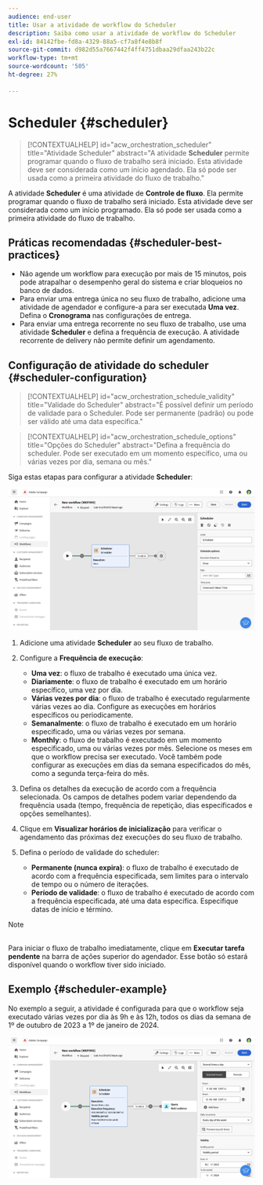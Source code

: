 ```yaml
---
audience: end-user
title: Usar a atividade de workflow do Scheduler
description: Saiba como usar a atividade de workflow do Scheduler
exl-id: 84142fbe-fd8a-4329-88a5-cf7a8f4e8b8f
source-git-commit: d982d55a7667442f4ff4751dbaa29dfaa243b22c
workflow-type: tm+mt
source-wordcount: '505'
ht-degree: 27%

---
```


# Scheduler {#scheduler}

>[!CONTEXTUALHELP]
>id="acw_orchestration_scheduler"
>title="Atividade Scheduler"
>abstract="A atividade **Scheduler** permite programar quando o fluxo de trabalho será iniciado. Esta atividade deve ser considerada como um início agendado. Ela só pode ser usada como a primeira atividade do fluxo de trabalho."

A atividade **Scheduler** é uma atividade de **Controle de fluxo**. Ela permite programar quando o fluxo de trabalho será iniciado. Esta atividade deve ser considerada como um início programado. Ela só pode ser usada como a primeira atividade do fluxo de trabalho.

## Práticas recomendadas {#scheduler-best-practices}

* Não agende um workflow para execução por mais de 15 minutos, pois pode atrapalhar o desempenho geral do sistema e criar bloqueios no banco de dados.
* Para enviar uma entrega única no seu fluxo de trabalho, adicione uma atividade de agendador e configure-a para ser executada **Uma vez**. Defina o **Cronograma** nas configurações de entrega.
* Para enviar uma entrega recorrente no seu fluxo de trabalho, use uma atividade **Scheduler** e defina a frequência de execução. A atividade recorrente de delivery não permite definir um agendamento.

## Configuração de atividade do scheduler {#scheduler-configuration}

>[!CONTEXTUALHELP]
>id="acw_orchestration_schedule_validity"
>title="Validade do Scheduler"
>abstract="É possível definir um período de validade para o Scheduler. Pode ser permanente (padrão) ou pode ser válido até uma data específica."

>[!CONTEXTUALHELP]
>id="acw_orchestration_schedule_options"
>title="Opções do Scheduler"
>abstract="Defina a frequência do scheduler. Pode ser executado em um momento específico, uma ou várias vezes por dia, semana ou mês."

Siga estas etapas para configurar a atividade **Scheduler**:

![Interface de configuração de atividade do agendador](../assets/workflow-scheduler.png)

1. Adicione uma atividade **Scheduler** ao seu fluxo de trabalho.

1. Configure a **Frequência de execução**:

   * **Uma vez**: o fluxo de trabalho é executado uma única vez.
   * **Diariamente**: o fluxo de trabalho é executado em um horário específico, uma vez por dia.
   * **Várias vezes por dia**: o fluxo de trabalho é executado regularmente várias vezes ao dia. Configure as execuções em horários específicos ou periodicamente.
   * **Semanalmente**: o fluxo de trabalho é executado em um horário especificado, uma ou várias vezes por semana.
   * **Monthly**: o fluxo de trabalho é executado em um momento especificado, uma ou várias vezes por mês. Selecione os meses em que o workflow precisa ser executado. Você também pode configurar as execuções em dias da semana especificados do mês, como a segunda terça-feira do mês.

1. Defina os detalhes da execução de acordo com a frequência selecionada. Os campos de detalhes podem variar dependendo da frequência usada (tempo, frequência de repetição, dias especificados e opções semelhantes).

1. Clique em **Visualizar horários de inicialização** para verificar o agendamento das próximas dez execuções do seu fluxo de trabalho.

1. Defina o período de validade do scheduler:

   * **Permanente (nunca expira)**: o fluxo de trabalho é executado de acordo com a frequência especificada, sem limites para o intervalo de tempo ou o número de iterações.
   * **Período de validade**: o fluxo de trabalho é executado de acordo com a frequência especificada, até uma data específica. Especifique datas de início e término.

>[!NOTE]
>\
>Para iniciar o fluxo de trabalho imediatamente, clique em **Executar tarefa pendente** na barra de ações superior do agendador. Esse botão só estará disponível quando o workflow tiver sido iniciado.

## Exemplo {#scheduler-example}

No exemplo a seguir, a atividade é configurada para que o workflow seja executado várias vezes por dia às 9h e às 12h, todos os dias da semana de 1º de outubro de 2023 a 1º de janeiro de 2024.

![Configuração de exemplo de atividade do agendador](../assets/workflow-scheduler2.png)